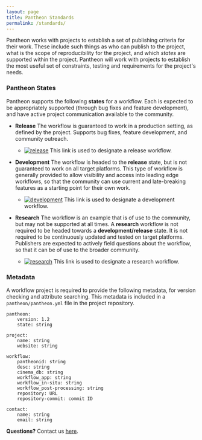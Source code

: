 ```yaml
---
layout: page
title: Pantheon Standards
permalink: /standards/
---
```


Pantheon works with projects to establish a set of publishing criteria for their work. These include such things as who can publish to the project, what is the scope of reproducibility for the project, and which *states* are supported within the project. Pantheon will work with projects to establish the most useful set of constraints, testing and requirements for the project's needs.

### Pantheon States

Pantheon supports the following **states** for a workflow. Each is expected to be appropriately supported (through bug fixes and feature development), and have active project communication available to the community. 
- **Release** The workflow is guaranteed to work in a production setting, as defined by the project. Supports bug fixes, feature development, and community outreach.
    - [![release](https://pantheonscience.github.io/states/release.png)](https://pantheonscience.github.io/standards/) This link is used to designate a release workflow.

- **Development** The workflow is headed to the **release** state, but is not guaranteed to work on all target platforms. This type of workflow is generally provided to allow visibility and access into leading edge workflows, so that the community can use current and late-breaking features as a starting point for their own work.
    - [![development](https://pantheonscience.github.io/states/development.png)](https://pantheonscience.github.io/standards/) This link is used to designate a development workflow.

- **Research** The workflow is an example that is of use to the community, but may not be supported at all times. A **research** workflow is not required to be headed towards a **development/release** state. It is not required to be continuously updated and tested on target platforms. Publishers are expected to actively field questions about the workflow, so that it can be of use to the broader community.
    - [![research](https://pantheonscience.github.io/states/research.png)](https://pantheonscience.github.io/standards/) This link is used to designate a research workflow.



### Metadata

A workflow project is required to provide the following metadata, for version checking and attribute searching. This metadata is included in a `pantheon/pantheon.yml` file in the project repository.

```
pantheon:
    version: 1.2 
    state: string

project:
    name: string
    website: string

workflow:
    pantheonid: string
    desc: string 
    cinema_db: string
    workflow_app: string
    workflow_in-situ: string
    workflow_post-processing: string
    repository: URL
    repository-commit: commit ID
           
contact: 
    name: string  
    email: string
```

**Questions?** Contact us [here](mailto:pantheon-help@lanl.gov).

